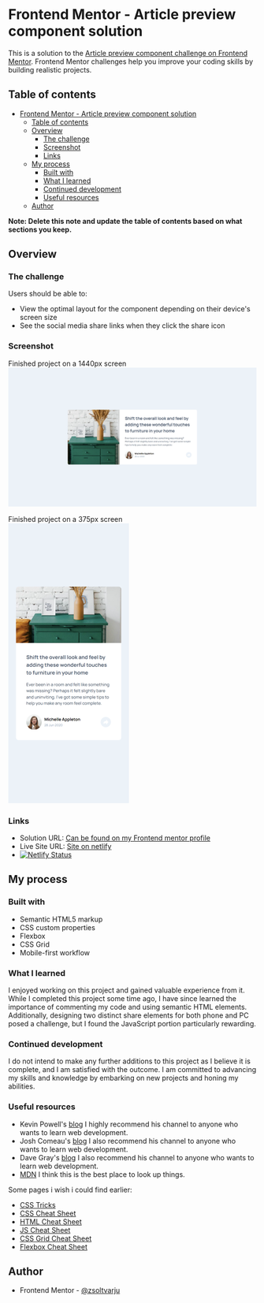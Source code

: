 # Frontend Mentor - Article preview component solution

This is a solution to the [Article preview component challenge on Frontend Mentor](https://www.frontendmentor.io/challenges/article-preview-component-dYBN_pYFT). Frontend Mentor challenges help you improve your coding skills by building realistic projects. 

## Table of contents

- [Frontend Mentor - Article preview component solution](#frontend-mentor---article-preview-component-solution)
  - [Table of contents](#table-of-contents)
  - [Overview](#overview)
    - [The challenge](#the-challenge)
    - [Screenshot](#screenshot)
    - [Links](#links)
  - [My process](#my-process)
    - [Built with](#built-with)
    - [What I learned](#what-i-learned)
    - [Continued development](#continued-development)
    - [Useful resources](#useful-resources)
  - [Author](#author)

**Note: Delete this note and update the table of contents based on what sections you keep.**

## Overview

### The challenge

Users should be able to:

- View the optimal layout for the component depending on their device's screen size
- See the social media share links when they click the share icon

### Screenshot

Finished project on a 1440px screen
![Finished project on 1440px](solution/PC%20solution.png)

Finished project on a 375px screen
<br />
![Finished project on 375px](solution/Phone%20solution.png)

### Links

- Solution URL: [Can be found on my Frontend mentor profile](https://www.frontendmentor.io/profile/zsoltvarju)
- Live Site URL: [Site on netlify](https://candid-sable-a81cd1.netlify.app/)
- [![Netlify Status](https://api.netlify.com/api/v1/badges/e1613c8b-d256-49a9-8c66-0dafebf05e96/deploy-status)](https://app.netlify.com/sites/candid-sable-a81cd1/deploys)

## My process

### Built with

- Semantic HTML5 markup
- CSS custom properties
- Flexbox
- CSS Grid
- Mobile-first workflow


### What I learned

I enjoyed working on this project and gained valuable experience from it. While I completed this project some time ago, I have since learned the importance of commenting my code and using semantic HTML elements. Additionally, designing two distinct share elements for both phone and PC posed a challenge, but I found the JavaScript portion particularly rewarding.


### Continued development

I do not intend to make any further additions to this project as I believe it is complete, and I am satisfied with the outcome. I am committed to advancing my skills and knowledge by embarking on new projects and honing my abilities.

### Useful resources

- Kevin Powell's  [blog](https://www.kevinpowell.co/) I highly recommend his channel to anyone who wants to learn web development.
- Josh Comeau's [blog](https://www.joshwcomeau.com/) I also recommend his channel to anyone who wants to learn web development.
- Dave Gray's [blog](https://daveceddia.com/) I also recommend his channel to anyone who wants to learn web development.
- [MDN](https://developer.mozilla.org/en-US/) I think this is the best place to look up things.

Some pages i wish i could find earlier:
- [CSS Tricks](https://css-tricks.com/)
- [CSS Cheat Sheet](https://htmlcheatsheet.com/css/)
- [HTML Cheat Sheet](https://htmlcheatsheet.com/)
- [JS Cheat Sheet](https://htmlcheatsheet.com/js/)
- [CSS Grid Cheat Sheet](https://grid.malven.co/)
- [Flexbox Cheat Sheet](https://flexbox.malven.co/)

## Author

- Frontend Mentor - [@zsoltvarju](https://www.frontendmentor.io/profile/zsoltvarju)

